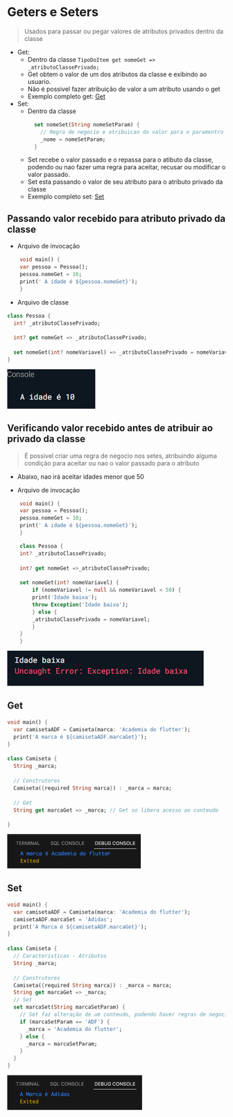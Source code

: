 # Geters e Seters

>Usados para passar ou pegar valores de atributos privados dentro da classe <br>

- Get:
  - Dentro da classe ```TipoDoItem get nomeGet => _atributoClassePrivado;```
  - Get obtem o valor de um dos atributos da classe e exibindo ao usuario.
  - Não é possivel fazer atribuição de valor a um atributo usando o get
  - Exemplo completo get: [Get](./Get_Set.md#get)
- Set:
  - Dentro da classe 
    ```dart 
      set nomeSet(String nomeSetParam) { 
        // Regra de negocio e atribuicao do valor para o paramentro privado 
        _nome = nomeSetParam;
      }
    ```
  - Set recebe o valor passado e o repassa para o atibuto da classe, podendo ou nao fazer uma regra para aceitar, recusar ou modificar o valor passado.
  - Set esta passando o valor de seu atributo para o atributo privado da classe
  - Exemplo completo set: [Set](./Get_Set.md#set)


## Passando valor recebido para atributo privado da classe

- Arquivo de invocação

```dart
    void main() {
    var pessoa = Pessoa();
    pessoa.nomeGet = 10;
    print(' A idade é ${pessoa.nomeGet}');
    }
```

- Arquivo de classe

```dart
class Pessoa {
  int? _atributoClassePrivado;

  int? get nomeGet => _atributoClassePrivado;
  
  set nomeGet(int? nomeVariavel) => _atributoClassePrivado = nomeVariavel;
}
```

![](../../Img/get_set_normal.png)

## Verificando valor recebido antes de atribuir ao privado da classe

>É possivel criar uma regra de negocio nos setes, atribuindo alguma condição para aceitar ou nao o valor passado para o atributo

- Abaixo, nao irá aceitar idades menor que 50

- Arquivo de invocação

```dart
    void main() {
    var pessoa = Pessoa();
    pessoa.nomeGet = 10;
    print(' A idade é ${pessoa.nomeGet}');
    }
```

```dart
    class Pessoa {
    int? _atributoClassePrivado;

    int? get nomeGet =>_atributoClassePrivado;

    set nomeGet(int? nomeVariavel) {
        if (nomeVariavel != null && nomeVariavel < 50) {
        print('Idade baixa');
        throw Exception('Idade baixa');
        } else {
        _atributoClassePrivado = nomeVariavel;
        }
    }
    }
```

![](../../Img/get_set_veri.png)

## Get
```dart
void main() {
  var camisetaADF = Camiseta(marca: 'Academia do flutter');
  print('A marca é ${camisetaADF.marcaGet}');
}

class Camiseta {
  String _marca;

  // Construtores
  Camiseta({required String marca}) : _marca = marca;

  // Get
  String get marcaGet => _marca; // Get so libera acesso ao conteudo

}
```
![](../../Img/getReturn.png)

## Set
```dart
void main() {
  var camisetaADF = Camiseta(marca: 'Academia do flutter');
  camisetaADF.marcaSet = 'Adidas';
  print('A Marca é ${camisetaADF.marcaGet}');
}

class Camiseta {
  // Caracteristicas - Atributos
  String _marca;

  // Construtores
  Camiseta({required String marca}) : _marca = marca;
  String get marcaGet => _marca;
  // Set
  set marcaSet(String marcaSetParam) {
    // Set faz alteração de um conteudo, podendo haver regras de negocio para aceitar/recusar/modificar o valor passado
    if (marcaSetParam == 'ADF') {
      _marca = 'Academia do flutter';
    } else {
      _marca = marcaSetParam;
    }
  }
}
```
![](../../Img/setModif.png)
